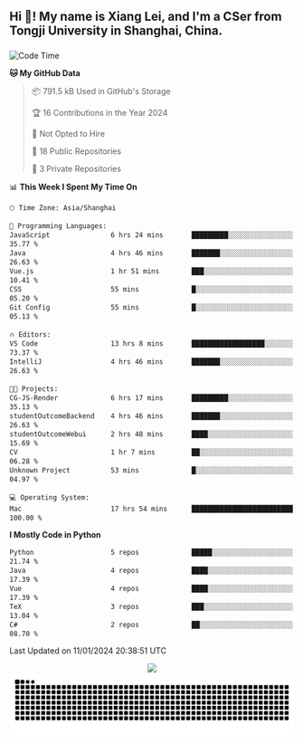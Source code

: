 <h2 align="left">Hi 👋! My name is Xiang Lei, and I'm a CSer from Tongji University in Shanghai, China.</h2>

###

<!--START_SECTION:waka-->
![Code Time](http://img.shields.io/badge/Code%20Time-424%20hrs%2013%20mins-blue)

**🐱 My GitHub Data** 

> 📦 791.5 kB Used in GitHub's Storage 
 > 
> 🏆 16 Contributions in the Year 2024
 > 
> 🚫 Not Opted to Hire
 > 
> 📜 18 Public Repositories 
 > 
> 🔑 3 Private Repositories 
 > 
📊 **This Week I Spent My Time On** 

```text
🕑︎ Time Zone: Asia/Shanghai

💬 Programming Languages: 
JavaScript               6 hrs 24 mins       █████████░░░░░░░░░░░░░░░░   35.77 % 
Java                     4 hrs 46 mins       ███████░░░░░░░░░░░░░░░░░░   26.63 % 
Vue.js                   1 hr 51 mins        ███░░░░░░░░░░░░░░░░░░░░░░   10.41 % 
CSS                      55 mins             █░░░░░░░░░░░░░░░░░░░░░░░░   05.20 % 
Git Config               55 mins             █░░░░░░░░░░░░░░░░░░░░░░░░   05.13 % 

🔥 Editors: 
VS Code                  13 hrs 8 mins       ██████████████████░░░░░░░   73.37 % 
IntelliJ                 4 hrs 46 mins       ███████░░░░░░░░░░░░░░░░░░   26.63 % 

🐱‍💻 Projects: 
CG-JS-Render             6 hrs 17 mins       █████████░░░░░░░░░░░░░░░░   35.13 % 
studentOutcomeBackend    4 hrs 46 mins       ███████░░░░░░░░░░░░░░░░░░   26.63 % 
studentOutcomeWebui      2 hrs 48 mins       ████░░░░░░░░░░░░░░░░░░░░░   15.69 % 
CV                       1 hr 7 mins         ██░░░░░░░░░░░░░░░░░░░░░░░   06.28 % 
Unknown Project          53 mins             █░░░░░░░░░░░░░░░░░░░░░░░░   04.97 % 

💻 Operating System: 
Mac                      17 hrs 54 mins      █████████████████████████   100.00 % 
```

**I Mostly Code in Python** 

```text
Python                   5 repos             █████░░░░░░░░░░░░░░░░░░░░   21.74 % 
Java                     4 repos             ████░░░░░░░░░░░░░░░░░░░░░   17.39 % 
Vue                      4 repos             ████░░░░░░░░░░░░░░░░░░░░░   17.39 % 
TeX                      3 repos             ███░░░░░░░░░░░░░░░░░░░░░░   13.04 % 
C#                       2 repos             ██░░░░░░░░░░░░░░░░░░░░░░░   08.70 % 
```




 Last Updated on 11/01/2024 20:38:51 UTC
<!--END_SECTION:waka-->

<div align="center">
  <img src="https://github-readme-stats.vercel.app/api?username=Lei00764&show_icons=true&theme=radical" />
 </div>

 <div align="center">

<picture>
  <source media="(prefers-color-scheme: dark)" srcset="https://raw.githubusercontent.com/Lei00764/Lei00764/output/github-contribution-grid-snake-dark.svg">
  <source media="(prefers-color-scheme: light)" srcset="https://raw.githubusercontent.com/Lei00764/Lei00764/output/github-contribution-grid-snake.svg">
  <img alt="github contribution grid snake animation" src="https://raw.githubusercontent.com/Lei00764/Lei00764/output/github-contribution-grid-snake.svg">
</picture>

</div>




